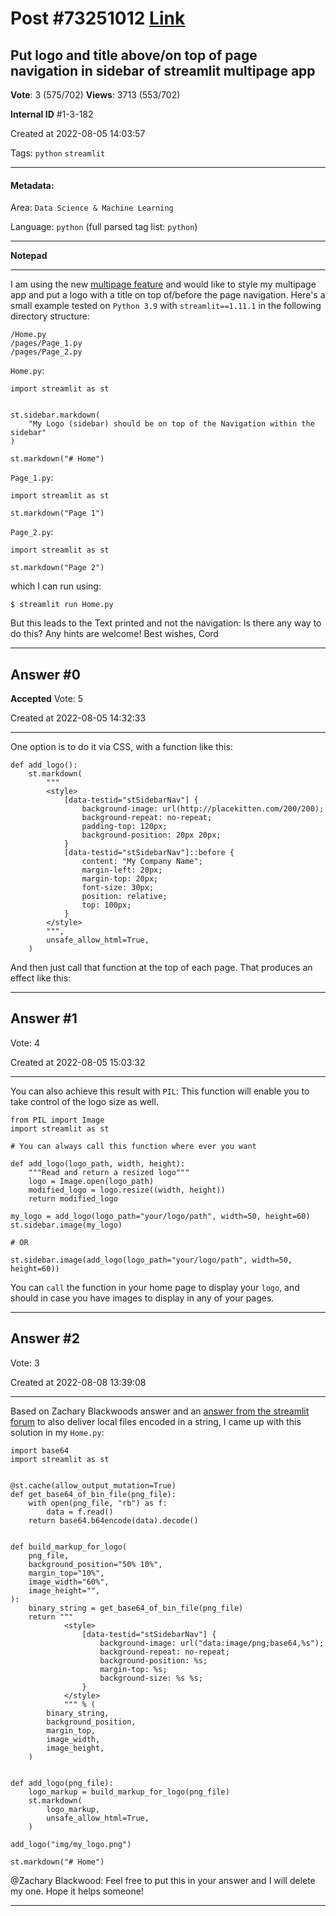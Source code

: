 
# Post \#73251012 [Link](https://stackoverflow.com/questions/73251012/)

## Put logo and title above/on top of page navigation in sidebar of streamlit multipage app

**Vote**: 3 (575/702) **Views**: 3713 (553/702) 

**Internal ID** \#1-3-182

Created at 2022-08-05 14:03:57

Tags: `python` `streamlit`

----------

#### Metadata:

Area: `Data Science & Machine Learning`

Language: `python` (full parsed tag list: `python`)

----------

**Notepad**


----------

I am using the new [multipage feature](https://docs.streamlit.io/library/get-started/multipage-apps) and would like to style my multipage app and put a logo with a title on top of/before the page navigation.
Here's a small example tested on `Python 3.9` with `streamlit==1.11.1` in the following directory structure:
```
/Home.py
/pages/Page_1.py
/pages/Page_2.py
```

`Home.py`:
```
import streamlit as st


st.sidebar.markdown(
    "My Logo (sidebar) should be on top of the Navigation within the sidebar"
)

st.markdown("# Home")
```

`Page_1.py`:
```
import streamlit as st

st.markdown("Page 1")
```

`Page_2.py`:
```
import streamlit as st

st.markdown("Page 2")
```

which I can run using:
```
$ streamlit run Home.py
```

But this leads to the Text printed  and not  the navigation:
[](https://i.stack.imgur.com/ZUjGl.png)
Is there any way to do this? Any hints are welcome!
Best wishes,
Cord


----------
        
## Answer \#0

**Accepted** Vote: 5

Created at 2022-08-05 14:32:33

------------

One option is to do it via CSS, with a function like  this:
```
def add_logo():
    st.markdown(
        """
        <style>
            [data-testid="stSidebarNav"] {
                background-image: url(http://placekitten.com/200/200);
                background-repeat: no-repeat;
                padding-top: 120px;
                background-position: 20px 20px;
            }
            [data-testid="stSidebarNav"]::before {
                content: "My Company Name";
                margin-left: 20px;
                margin-top: 20px;
                font-size: 30px;
                position: relative;
                top: 100px;
            }
        </style>
        """,
        unsafe_allow_html=True,
    )
```

And then just call that function at the top of each page. That produces an effect like this: [](https://i.stack.imgur.com/JReur.png)


------------
    
    
## Answer \#1

 Vote: 4

Created at 2022-08-05 15:03:32

------------

You can also achieve this result with `PIL`:
This function will enable you to take control of the logo size as well.
```
from PIL import Image
import streamlit as st

# You can always call this function where ever you want

def add_logo(logo_path, width, height):
    """Read and return a resized logo"""
    logo = Image.open(logo_path)
    modified_logo = logo.resize((width, height))
    return modified_logo

my_logo = add_logo(logo_path="your/logo/path", width=50, height=60)
st.sidebar.image(my_logo)

# OR

st.sidebar.image(add_logo(logo_path="your/logo/path", width=50, height=60))
```

You can `call` the function in your home page to display your `logo`, and should in case you have  images to display in any of your pages.


------------
    
    
## Answer \#2

 Vote: 3

Created at 2022-08-08 13:39:08

------------

Based on Zachary Blackwoods answer and an [answer from the streamlit forum](https://discuss.streamlit.io/t/how-do-i-use-a-background-image-on-streamlit/5067/6?u=ckaldemeyer) to also deliver local files encoded in a string, I came up with this solution in my `Home.py`:
```
import base64
import streamlit as st


@st.cache(allow_output_mutation=True)
def get_base64_of_bin_file(png_file):
    with open(png_file, "rb") as f:
        data = f.read()
    return base64.b64encode(data).decode()


def build_markup_for_logo(
    png_file,
    background_position="50% 10%",
    margin_top="10%",
    image_width="60%",
    image_height="",
):
    binary_string = get_base64_of_bin_file(png_file)
    return """
            <style>
                [data-testid="stSidebarNav"] {
                    background-image: url("data:image/png;base64,%s");
                    background-repeat: no-repeat;
                    background-position: %s;
                    margin-top: %s;
                    background-size: %s %s;
                }
            </style>
            """ % (
        binary_string,
        background_position,
        margin_top,
        image_width,
        image_height,
    )


def add_logo(png_file):
    logo_markup = build_markup_for_logo(png_file)
    st.markdown(
        logo_markup,
        unsafe_allow_html=True,
    )

add_logo("img/my_logo.png")

st.markdown("# Home")
```

@Zachary Blackwood: Feel free to put this in your answer and I will delete my one.
Hope it helps someone!


------------
    
    
